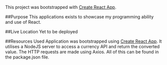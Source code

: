 This project was bootstrapped with [Create React App](https://github.com/facebook/create-react-app).

##Purpose
This applications exists to showcase my programming ability and use of React.  

##Live Location
Yet to be deployed

##Resources Used
Application was bootstrapped using [Create React App](https://github.com/facebook/create-react-app).
It utilises a NodeJS server to access a currency API and return the converted value.  The HTTP requests are made using Axios.  All of this can be found in the package.json file.  